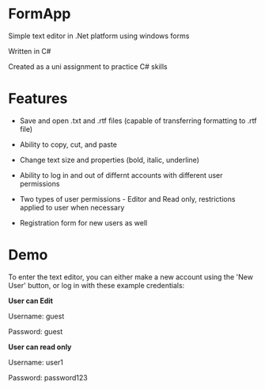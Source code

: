 # FormApp

Simple text editor in .Net platform using windows forms

Written in C# 

Created as a uni assignment to practice C# skills

# Features

* Save and open .txt and .rtf files (capable of transferring formatting to .rtf file)

* Ability to copy, cut, and paste 

* Change text size and properties (bold, italic, underline)

* Ability to log in and out of differnt accounts with different user permissions

* Two types of user permissions - Editor and Read only, restrictions applied to user when necessary  

* Registration form for new users as well

# Demo

To enter the text editor, you can either make a new account using the 'New User' button, or log in with these example credentials:


**User can Edit**

Username: guest

Password: guest


**User can read only**

Username: user1

Password: password123

